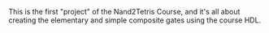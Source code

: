 This is the first "project" of the Nand2Tetris Course, and it's all about creating the elementary and simple composite gates using the course HDL.
